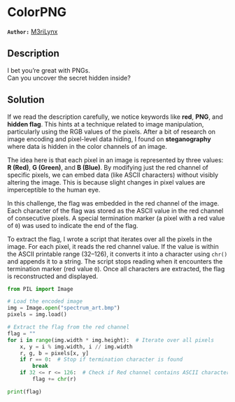 # ColorPNG

**`Author:`** [M3riLynx](https://github.com/MeriemMOKHTARI)

## Description

I bet you’re great with PNGs.  
Can you uncover the secret hidden inside?

## Solution

If we read the description carefully, we notice keywords like **red**, **PNG**, and **hidden flag**. This hints at a technique related to image manipulation, particularly using the RGB values of the pixels. After a bit of research on image encoding and pixel-level data hiding, I found on **steganography** where data is hidden in the color channels of an image.

The idea here is that each pixel in an image is represented by three values: **R (Red)**, **G (Green)**, and **B (Blue)**. By modifying just the red channel of specific pixels, we can embed data (like ASCII characters) without visibly altering the image. This is because slight changes in pixel values are imperceptible to the human eye.

In this challenge, the flag was embedded in the red channel of the image. Each character of the flag was stored as the ASCII value in the red channel of consecutive pixels. A special termination marker (a pixel with a red value of `0`) was used to indicate the end of the flag.

To extract the flag, I wrote a script that iterates over all the pixels in the image. For each pixel, it reads the red channel value. If the value is within the ASCII printable range (32–126), it converts it into a character using `chr()` and appends it to a string. The script stops reading when it encounters the termination marker (red value `0`). Once all characters are extracted, the flag is reconstructed and displayed.

```python
from PIL import Image

# Load the encoded image
img = Image.open("spectrum_art.bmp")
pixels = img.load()

# Extract the flag from the red channel
flag = ""
for i in range(img.width * img.height):  # Iterate over all pixels
    x, y = i % img.width, i // img.width
    r, g, b = pixels[x, y]
    if r == 0:  # Stop if termination character is found
        break
    if 32 <= r <= 126:  # Check if Red channel contains ASCII character
        flag += chr(r)

print(flag)

